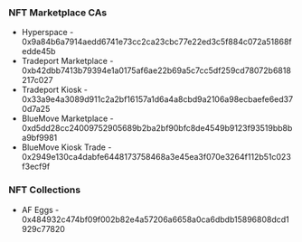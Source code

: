 ### NFT Marketplace CAs
- Hyperspace - 0x9a84b6a7914aedd6741e73cc2ca23cbc77e22ed3c5f884c072a51868fedde45b
- Tradeport Marketplace - 0xb42dbb7413b79394e1a0175af6ae22b69a5c7cc5df259cd78072b6818217c027
- Tradeport Kiosk - 0x33a9e4a3089d911c2a2bf16157a1d6a4a8cbd9a2106a98ecbaefe6ed370d7a25
- BlueMove Marketplace - 0xd5dd28cc24009752905689b2ba2bf90bfc8de4549b9123f93519bb8ba9bf9981
- BlueMove Kiosk Trade - 0x2949e130ca4dabfe6448173758468a3e45ea3f070e3264f112b51c023f3ecf9f

### NFT Collections
- AF Eggs - 0x484932c474bf09f002b82e4a57206a6658a0ca6dbdb15896808dcd1929c77820